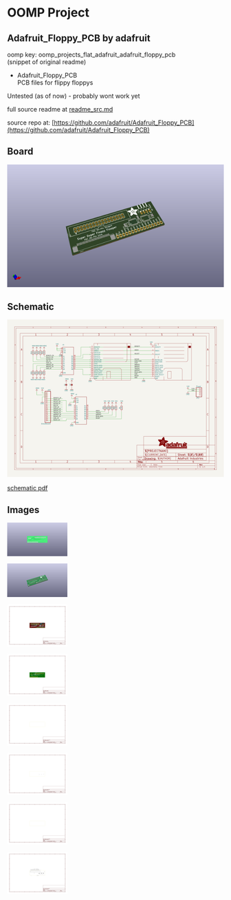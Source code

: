 # OOMP Project  
## Adafruit_Floppy_PCB  by adafruit  
  
oomp key: oomp_projects_flat_adafruit_adafruit_floppy_pcb  
(snippet of original readme)  
  
- Adafruit_Floppy_PCB  
PCB files for flippy floppys  
  
Untested (as of now) - probably wont work yet  
  
  full source readme at [readme_src.md](readme_src.md)  
  
source repo at: [https://github.com/adafruit/Adafruit_Floppy_PCB](https://github.com/adafruit/Adafruit_Floppy_PCB)  
## Board  
  
[![working_3d.png](working_3d_600.png)](working_3d.png)  
## Schematic  
  
[![working_schematic.png](working_schematic_600.png)](working_schematic.png)  
  
[schematic pdf](working_schematic.pdf)  
## Images  
  
[![working_3D_bottom.png](working_3D_bottom_140.png)](working_3D_bottom.png)  
  
[![working_3D_top.png](working_3D_top_140.png)](working_3D_top.png)  
  
[![working_assembly_page_01.png](working_assembly_page_01_140.png)](working_assembly_page_01.png)  
  
[![working_assembly_page_02.png](working_assembly_page_02_140.png)](working_assembly_page_02.png)  
  
[![working_assembly_page_03.png](working_assembly_page_03_140.png)](working_assembly_page_03.png)  
  
[![working_assembly_page_04.png](working_assembly_page_04_140.png)](working_assembly_page_04.png)  
  
[![working_assembly_page_05.png](working_assembly_page_05_140.png)](working_assembly_page_05.png)  
  
[![working_assembly_page_06.png](working_assembly_page_06_140.png)](working_assembly_page_06.png)  
